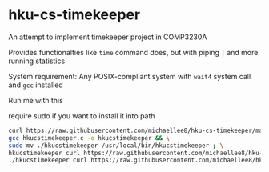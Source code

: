 # hku-cs-timekeeper
An attempt to implement timekeeper project in COMP3230A

Provides functionalties like `time` command does, but with piping `|` and more running statistics

System requirement:
Any POSIX-compliant system with `wait4` system call and `gcc` installed

Run me with this 

require sudo if you want to install it into path

```bash
curl https://raw.githubusercontent.com/michaellee8/hku-cs-timekeeper/master/main.c -o hkucstimekeeper.c && \
gcc hkucstimekeeper.c -o hkucstimekeeper && \
sudo mv ./hkucstimekeeper /usr/local/bin/hkucstimekeeper ; \
hkucstimekeeper curl https://raw.githubusercontent.com/michaellee8/hku-cs-timekeeper/master/main.c ! grep include ! cat -n ! cat -n || \
./hkucstimekeeper curl https://raw.githubusercontent.com/michaellee8/hku-cs-timekeeper/master/main.c ! grep include ! cat -n ! cat -n
```
